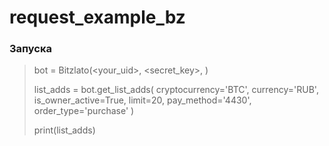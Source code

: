 # request_example_bz

### Запуска 

>bot = Bitzlato(<your_uid>, <secret_key>, <kid>)
>
>list_adds = bot.get_list_adds(
    cryptocurrency='BTC', 
    currency='RUB', 
    is_owner_active=True, 
    limit=20, 
    pay_method='4430', 
    order_type='purchase'
    )
>
>print(list_adds)



